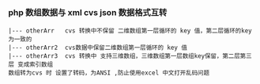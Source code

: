 ### php 数组数据与 xml cvs json 数据格式互转
	|--- otherArr 	cvs 转换中不保留 二维数组第一层循环的 key 值，第二层循环的key为一致的
	|--- otherArr2  cvs数据中保留二维数组第一层循环的 key 值
	|--- otherArr3  cvs 转换中 支持三维数组，三维数组第一层数组key保留，第二层第三层 变成索引数组
	数组转为cvs 时 设置了转码，为ANSI ,防止使用excel 中文打开乱码问题
